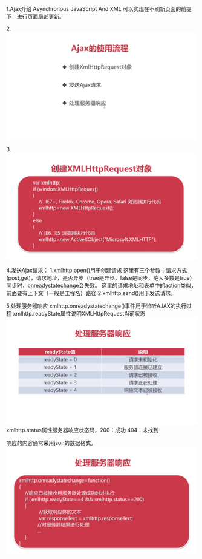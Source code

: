 1.Ajax介绍
Asynchronous JavaScript And XML
可以实现在不刷新页面的前提下，进行页面局部更新。

2.![image](https://github.com/xingminglyx/JavaWeb/blob/master/images/60.jpg)

3.![image](https://github.com/xingminglyx/JavaWeb/blob/master/images/61.jpg)

4.发送Ajax请求：
1.xmlhttp.open()用于创建请求
这里有三个参数：请求方式(post,get)，请求地址，是否异步（true是异步，false是同步，绝大多数是true）同步时，onreadystatechange会失效。
这里的请求地址和表单中的action类似，前面要有上下文（一般是工程名）路径
2.xmlhttp.send()用于发送请求。

5.处理服务器响应
xmlhttp.onreadystatechange()事件用于监听AJAX的执行过程
xmlhttp.readyState属性说明XMLHttpRequest当前状态![image](https://github.com/xingminglyx/JavaWeb/blob/master/images/62.jpg)
xmlhttp.status属性服务器响应状态码，200：成功 404：未找到

响应的内容通常采用json的数据格式。![image](https://github.com/xingminglyx/JavaWeb/blob/master/images/63.jpg)

